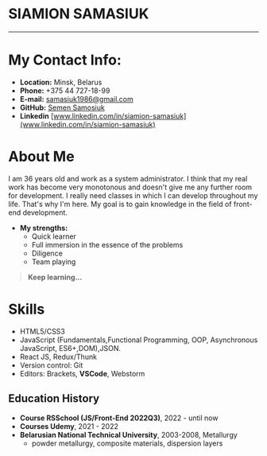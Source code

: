 # SIAMION SAMASIUK

---
# My Contact Info:

* **Location:** Minsk, Belarus 
* **Phone:** +375 44 727-18-99
* **E-mail:** [samasiuk1986@gmail.com](samasiuk1986@gmail.com)
* **GitHub:** [Semen Samosiuk](https://github.com/semmi1986)
* **Linkedin** [www.linkedin.com/in/siamion-samasiuk](www.linkedin.com/in/siamion-samasiuk)

# About Me
I am 36 years old and work as a system administrator. I think that my real work has become very monotonous and doesn't give me any further room for development. I really need classes in which I can develop throughout my life. That's why I'm here. My goal is to gain knowledge in the field of front-end development.

* **My strengths:**
    * Quick learner
    * Full immersion in the essence of the problems
    * Diligence
    * Team playing

> **Keep learning...**

# Skills

* HTML5/CSS3
* JavaScript (Fundamentals,Functional Programming, OOP, Asynchronous JavaScript, ES6+,DOM),JSON.
* React JS, Redux/Thunk
* Version control: Git
* Editors: Brackets, **VSCode**, Webstorm

## Education History
* **Course RSSchool (JS/Front-End 2022Q3)**, 2022 - until now
* **Courses Udemy**, 2021 - 2022
* **Belarusian National Technical University**, 2003-2008, Metallurgy
  * powder metallurgy, composite materials, dispersion layers